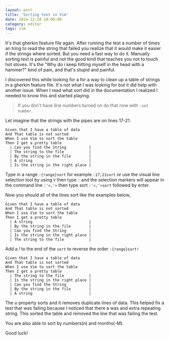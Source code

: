 ```yaml
---
layout: post
title: 'Sorting text in Vim'
date: 2014-12-18 10:00:00
category: editor
tags: vim
---
```


It's that gherkin feature file again. After running the test a number of times an tring to read the string that failed you realize that it would make it easier if the strings where sorted. But you need a fast way to do it. Manually sorting text is painful and not the good kind that teaches you not to touch hot stoves. It's the "Why do i keep hitting myself in the head with a hammer?" kind of pain, and that's stupid and painful.

<!--more-->

I discovered this while looking for a for a way to clean up a table of strings in a gherkin feature file. It's not what I was looking for but it did help with another issue. When I read what sort did in the documentation I realized I needed to know this and started playing.

>If you don't have line numbers turned on do that now with ```:set number```.

Let imagine that the strings with the pipes are on lines 17-21.

```gherkin
Given that I have a table of data
And That table is not sorted
When I use Vim to sort the table
Then I get a pretty table
  | Can you find the String          |
  | The string to the file           |
  | By the string in the file        |
  | A string                         |
  | Is the string in the right place |
```

Type in a range ```:{range}sort``` for example ```:17,21sort``` or use the visual line selection tool by using ```V``` then type ```:``` and the selection markers will appear in the command line ```:'<,'>``` then type sort ```:'<,'>sort``` followed by enter.

Now you should all of the lines sort like the examples below,

```gherkin
Given that I have a table of data
And That table is not sorted
When I use Vim to sort the table
Then I get a pretty table
  | A string                         |
  | By the string in the file        |
  | Can you find the String          |
  | Is the string in the right place |
  | The string to the file           |
```

Add a *!* to the end of the ```sort``` to reverse the order ```:{range}sort!```

```gherkin
Given that I have a table of data
And That table is not sorted
When I use Vim to sort the table
Then I get a pretty table
  | The string to the file           |
  | Is the string in the right place |
  | Can you find the String          |
  | By the string in the file        |
  | A string                         |
```

The *u* property sorts and it removes duplicate lines of data. This helped fix a test that was failing because I noticed that there a was and extra repeating string. This sorted the table and removed the line that was failing the test.

You are also able to sort by numbers(n) and months(-M).

Good luck!

